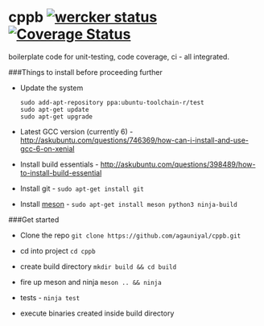 # cppb [![wercker status](https://app.wercker.com/status/f558077221e8bbe3323ad0071ca59af3/s/master "wercker status")](https://app.wercker.com/project/bykey/f558077221e8bbe3323ad0071ca59af3) [![Coverage Status](https://coveralls.io/repos/github/agauniyal/cppb/badge.svg?branch=master)](https://coveralls.io/github/agauniyal/cppb?branch=master)

boilerplate code for unit-testing, code coverage, ci - all integrated.

###Things to install before proceeding further

 - Update the system
    ```
    sudo add-apt-repository ppa:ubuntu-toolchain-r/test
    sudo apt-get update
    sudo apt-get upgrade
    ```

 - Latest GCC version (currently 6) - http://askubuntu.com/questions/746369/how-can-i-install-and-use-gcc-6-on-xenial
 - Install build essentials - http://askubuntu.com/questions/398489/how-to-install-build-essential
 - Install git - `sudo apt-get install git`
 - Install [meson](https://github.com/mesonbuild/meson) - `sudo apt-get install meson python3 ninja-build`

###Get started

 - Clone the repo `git clone https://github.com/agauniyal/cppb.git`
 - cd into project `cd cppb`

 - create build directory
     `mkdir build && cd build`

 - fire up meson and ninja
     `meson .. && ninja`

 - tests - `ninja test`

 - execute binaries created inside build directory

